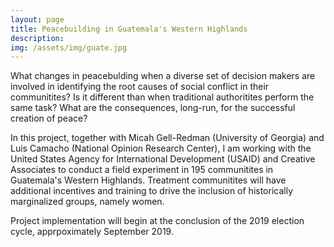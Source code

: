 ```yaml
---
layout: page
title: Peacebuilding in Guatemala's Western Highlands 
description: 
img: /assets/img/guate.jpg
---
```


What changes in peacebulding when a diverse set of decision makers are
involved in identifying the root causes of social conflict in their
communitites? Is it different than when traditional authoritites
perform the same task? What are the consequences, long-run, for the
successful creation of peace? 

In this project, together with Micah Gell-Redman (University of
Georgia) and Luis Camacho (National Opinion Research Center), I am working with
the United States Agency for International Development (USAID)
and Creative Associates to conduct a field experiment in 195
communitites in Guatemala's Western Highlands. Treatment communitites
will have additional incentives and training to drive the inclusion of
historically marginalized groups, namely women.

Project implementation will begin at the conclusion of the 2019
election cycle, apprpoximately September 2019. 
